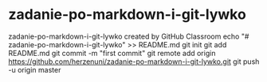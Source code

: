 # zadanie-po-markdown-i-git-lywko
zadanie-po-markdown-i-git-lywko created by GitHub Classroom
echo "# zadanie-po-markdown-i-git-lywko" >> README.md
git init
git add README.md
git commit -m "first commit"
git remote add origin https://github.com/herzenuni/zadanie-po-markdown-i-git-lywko.git
git push -u origin master
